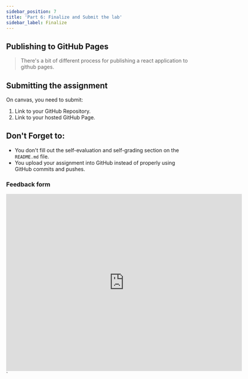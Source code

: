 ```yaml
---
sidebar_position: 7
title: 'Part 6: Finalize and Submit the lab'
sidebar_label: Finalize
---
```


## Publishing to GitHub Pages
> There's a bit of different process for publishing a react application to github pages.

## Submitting the assignment
On canvas, you need to submit:
1. Link to your GitHub Repository.
2. Link to your hosted GitHub Page.

## Don't Forget to:
* You don't fill out the self-evaluation and self-grading section on the `README.md` file.
* You upload your assignment into GitHub instead of properly using GitHub commits and pushes.

### Feedback form
<iframe width="640" height= "480" src= "https://forms.office.com/Pages/ResponsePage.aspx?id=bC4i9cZf60iPA3PbGCA7Y33H7NKgRR5CkMtRYawNvXtUNjkyNjJDVktDT1QwTTRYVUpKVTZSVktVNS4u&embed=true" frameborder= "0" marginwidth= "0" marginheight= "0" style= {{border: `none`, maxWidth:`100%`, maxHeight:`100vh`}} allowfullscreen webkitallowfullscreen mozallowfullscreen msallowfullscreen> </iframe>`